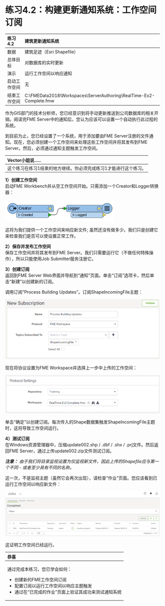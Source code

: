# 练习4.2：构建更新通知系统：工作空间订阅

|  练习4.2 |  建筑更新通知系统 |
| :--- | :--- |
| 数据 | 建筑足迹（Esri Shapefile） |
| 总体目标 | 对数据库的实时更新 |
| 演示 | 运行工作空间以响应通知 |
| 启动工作空间 | 无 |
| 结束工作空间 | C:\FMEData2018\Workspaces\ServerAuthoring\RealTime-Ex2-Complete.fmw |

作为GIS部门的技术分析师，您已经意识到将手动更新推送到公司数据库的相关开销。阅读完FME Server中的通知后，您认为应该可以设置一个自动执行此过程的系统。

到目前为止，您已经设置了一个系统，用于添加要由FME Server注册的文件通知。现在，您必须创建一个工作空间来处理这些工作空间并将其发布到FME Server。然后，必须通过通知主题触发工作空间。

|  Vector小姐说...... |
| :--- |
|  这个练习在练习1结束的地方继续。你必须完成练习1才能进行这个练习。 |

  
**1）创建工作空间**  
启动FME Workbench并从空工作空间开始。只需添加一个Creator和Logger转换器：

[![](../.gitbook/assets/img4.408.ex2.initialworkspace.png)](https://github.com/xuhengxx/FMETraining-1/tree/f1cdae5373cf9425ee2d148732792713c9043d44/ServerAuthoring4RealTime/Images/Img4.408.Ex2.InitialWorkspace.png)

这将为我们提供一个工作空间来响应新文件; 虽然还没有做多少。我们只是创建它来检查我们是否可以使设置正常工作。

  
**2）保存并发布工作空间**  
保存工作空间并将其发布到FME Server。我们只需要运行它（不做任何特殊操作），所以只能使用Job Submitter服务注册它。

  
**3）创建订阅**  
返回到FME Server Web界面并导航到“通知”页面。单击“订阅”选项卡，然后单击“新建”以创建新的订阅。

调用订阅“Process Building Updates”。订阅ShapeIncomingFile主题：

[![](../.gitbook/assets/img4.409.ex2.createsubscription1.png)](https://github.com/xuhengxx/FMETraining-1/tree/f1cdae5373cf9425ee2d148732792713c9043d44/ServerAuthoring4RealTime/Images/Img4.409.Ex2.CreateSubscription1.png)

现在将协议设置为FME Workspace并选择上一步中上传的工作空间：

[![](../.gitbook/assets/img4.410.ex2.createsubscription2.png)](https://github.com/xuhengxx/FMETraining-1/tree/f1cdae5373cf9425ee2d148732792713c9043d44/ServerAuthoring4RealTime/Images/Img4.410.Ex2.CreateSubscription2.png)

单击“确定”以创建订阅。每次传入的Shape数据集触发ShapeIncomingFile主题时，这将导致工作空间运行。

  
**4）测试订阅**  
在Windows资源管理器中，压缩update002.shp / .dbf / .shx / .prj文件。然后返回FME Server，通过上传update002.zip文件测试订阅。

_**注意：**_ _由于我们将目录监视设置为仅监视新文件，因此上传的Shapefile应与第一个不同 - 或者至少具有不同的名称。_

这一次，不是监视主题（虽然它会再次出现），请检查“作业”页面。您应该看到已运行工作空间以响应新文件：

[![](../.gitbook/assets/img4.411.ex2.joblogshowingtriggeredworkspace.png)](https://github.com/xuhengxx/FMETraining-1/tree/f1cdae5373cf9425ee2d148732792713c9043d44/ServerAuthoring4RealTime/Images/Img4.411.Ex2.JobLogShowingTriggeredWorkspace.png)

这证明工作空间已经运行。

<table>
  <thead>
    <tr>
      <th style="text-align:left">恭喜</th>
    </tr>
  </thead>
  <tbody>
    <tr>
      <td style="text-align:left">
        <p>通过完成本练习，您已学会如何：
          <br />
        </p>
        <ul>
          <li>创建新的FME工作空间订阅</li>
          <li>配置订阅以运行工作空间以响应主题触发</li>
          <li>通过在“已完成的作业”页面上验证其成功来测试通知系统</li>
        </ul>
      </td>
    </tr>
  </tbody>
</table>